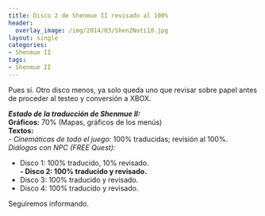 ```yaml
---
title: Disco 2 de Shenmue II revisado al 100%
header:
  overlay_image: /img/2014/03/Shen2Noti10.jpg
layout: single
categories:
- Shenmue II
tags:
- Shenmue II
---
```

Pues sí. Otro disco menos, ya solo queda uno que revisar sobre papel antes de 
proceder al testeo y conversión a XBOX.

**_Estado de la traducción de Shenmue II:_**  
**Gráficos:** 70% (Mapas, gráficos de los menús)  
**Textos:**  
_- Cinemáticas de todo el juego:_ 100% traducidas; revisión al 100%.  
_Diálogos con NPC (FREE Quest):_  
- Disco 1: 100% traducido, 10% revisado.  
**- Disco 2: 100% traducido y revisado.**  
- Disco 3: 100% traducido y revisado.  
- Disco 4: 100% traducido y revisado.

Seguiremos informando.
